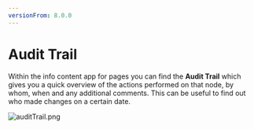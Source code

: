 ```yaml
---
versionFrom: 8.0.0
---
```


# Audit Trail

Within the info content app for pages you can find the **Audit Trail**  which gives you a quick overview of the actions performed on that node, by whom, when and any additional comments. This can be useful to find out who made changes on a certain date.

![auditTrail.png](images/auditTrail-v8.PNG)
